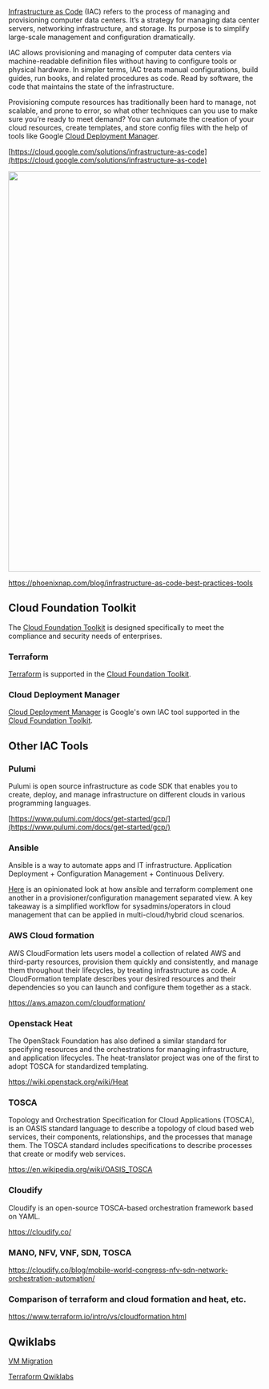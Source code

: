 

[Infrastructure as Code](https://en.wikipedia.org/wiki/Infrastructure_as_code) (IAC) refers to the process of managing and provisioning computer data centers. It’s a strategy for managing data center servers, networking infrastructure, and storage. Its purpose is to simplify large-scale management and configuration dramatically.

IAC allows provisioning and managing of computer data centers via machine-readable definition files without having to configure tools or physical hardware. In simpler terms, IAC treats manual configurations, build guides, run books, and related procedures as code. Read by software, the code that maintains the state of the infrastructure.



Provisioning compute resources has traditionally been hard to manage, not scalable, and prone to error, so what other techniques can you use to make sure you’re ready to meet demand? You can automate the creation of your cloud resources, create templates, and store config files with the help of tools like Google [Cloud Deployment Manager](Cloud-Deployment-Manager).



[https://cloud.google.com/solutions/infrastructure-as-code](https://cloud.google.com/solutions/infrastructure-as-code)


<img src="https://phoenixnap.com/blog/wp-content/uploads/2020/09/Explanation-of-how-IaC-works.jpg" width="800">

https://phoenixnap.com/blog/infrastructure-as-code-best-practices-tools

## Cloud Foundation Toolkit

The [Cloud Foundation Toolkit](Cloud-Foundation-Toolkit) is designed specifically to meet the compliance and security needs of enterprises.



### Terraform 

[Terraform](Terraform) is supported in the [Cloud Foundation Toolkit](Cloud-Foundation-Toolkit).

### Cloud Deployment Manager


[Cloud Deployment Manager](Cloud-Deployment-Manager) is Google's own IAC tool supported in the  [Cloud Foundation Toolkit](Cloud-Foundation-Toolkit).

## Other IAC Tools

### Pulumi

Pulumi is open source infrastructure as code SDK that enables you to create, deploy, and manage infrastructure on different clouds in various programming languages.

[https://www.pulumi.com/docs/get-started/gcp/](https://www.pulumi.com/docs/get-started/gcp/)


### Ansible

Ansible is a way to automate apps and IT infrastructure. Application Deployment + Configuration Management + Continuous Delivery.

[Here](https://www.youtube.com/watch?v=utztQWTewWU)  is an opinionated look at how ansible and terraform complement one another in a provisioner/configuration management separated view. A key takeaway is a simplified workflow for sysadmins/operators in cloud management that can be applied in multi-cloud/hybrid cloud scenarios.


### AWS Cloud formation

AWS CloudFormation lets users model a collection of related AWS and third-party resources, provision them quickly and consistently, and manage them throughout their lifecycles, by treating infrastructure as code. A CloudFormation template describes your desired resources and their dependencies so you can launch and configure them together as a stack. 

https://aws.amazon.com/cloudformation/

### Openstack Heat

The OpenStack Foundation has also defined a similar standard for specifying resources and the orchestrations for managing infrastructure, and application lifecycles. The heat-translator project was one of the first to adopt TOSCA for standardized templating.

https://wiki.openstack.org/wiki/Heat

### TOSCA

Topology and Orchestration Specification for Cloud Applications (TOSCA), is an OASIS standard language to describe a topology of cloud based web services, their components, relationships, and the processes that manage them. The TOSCA standard includes specifications to describe processes that create or modify web services.

https://en.wikipedia.org/wiki/OASIS_TOSCA

### Cloudify

Cloudify is an open-source TOSCA-based orchestration framework based on YAML.

https://cloudify.co/

### MANO, NFV, VNF, SDN, TOSCA 


https://cloudify.co/blog/mobile-world-congress-nfv-sdn-network-orchestration-automation/

### Comparison of terraform and cloud formation and heat, etc.

https://www.terraform.io/intro/vs/cloudformation.html




##  Qwiklabs




[VM Migration](https://www.qwiklabs.com/quests/87?catalog_rank=%7B%22rank%22%3A2%2C%22num_filters%22%3A1%2C%22has_search%22%3Atrue%7D&search_id=7467726)


[Terraform Qwiklabs](https://www.qwiklabs.com/quests/44)